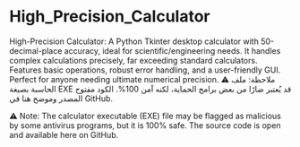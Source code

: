 # High_Precision_Calculator
High-Precision Calculator: A Python Tkinter desktop calculator with 50-decimal-place accuracy, ideal for scientific/engineering needs. It handles complex calculations precisely, far exceeding standard calculators. Features basic operations, robust error handling, and a user-friendly GUI. Perfect for anyone needing ultimate numerical precision.
⚠️ ملاحظة: ملف الحاسبة بصيغة EXE قد يُعتبر ضارًا من بعض برامج الحماية، لكنه آمن 100%. الكود مفتوح المصدر وموضح هنا في GitHub.

⚠️ Note: The calculator executable (EXE) file may be flagged as malicious by some antivirus programs, but it is 100% safe. The source code is open and available here on GitHub.

